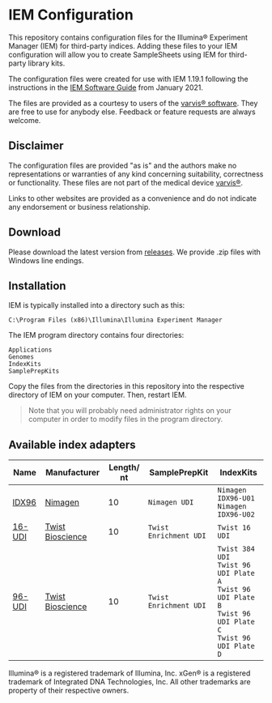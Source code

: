 # IEM Configuration
This repository contains configuration files for the Illumina® Experiment Manager (IEM) for third-party indices. 
Adding these files to your IEM configuration will allow you to create SampleSheets using IEM for third-party library kits.

The configuration files were created for use with IEM 1.19.1 following the instructions in the 
[IEM Software Guide](https://support.illumina.com/content/dam/illumina-support/documents/documentation/software_documentation/iem/illumina-experiment-manager-software-guide-15031335-09.pdf) 
from January 2021.

The files are provided as a courtesy to users of the [varvis® software](https://www.varvis.com). 
They are free to use for anybody else. Feedback or feature requests are always welcome.

## Disclaimer

The configuration files are provided "as is" and the authors make no representations or warranties of any kind 
concerning suitability, correctness or functionality. These files are not part of the medical device 
[varvis®](https://www.varvis.com).

Links to other websites are provided as a convenience and do not indicate any endorsement or business relationship.

## Download

Please download the latest version from [releases](https://github.com/limbus-medtec/iem/releases/latest). 
We provide .zip files with Windows line endings.

## Installation

IEM is typically installed into a directory such as this:

```
C:\Program Files (x86)\Illumina\Illumina Experiment Manager
```

The IEM program directory contains four directories:

```
Applications
Genomes
IndexKits
SamplePrepKits
```

Copy the files from the directories in this repository into the respective directory of IEM on your computer. 
Then, restart IEM. 

> Note that you will probably need administrator rights on your computer in order to modify files in the program directory.

## Available index adapters

| Name                                                         | Manufacturer                                                 | Length/ nt | SamplePrepKit          | IndexKits                                                    |
| ------------------------------------------------------------ | ------------------------------------------------------------ | ---------- | ---------------------- | ------------------------------------------------------------ |
| [IDX96](https://www.nimagen.com/shop/products/idx96-u01/index-primer-plate-and-nbsp-u01-96-unique-dual-indexes) | [Nimagen](https://www.nimagen.com/)                          | 10         | `Nimagen UDI`          | `Nimagen IDX96-U01`<br />`Nimagen IDX96-U02`                 |
| [16-UDI](https://www.twistbioscience.com/resources/twist-universal-adapter-system) | [Twist Bioscience](https://www.twistbioscience.com/)         | 10         | `Twist Enrichment UDI` | `Twist 16 UDI`                                               |
| [96-UDI](https://www.twistbioscience.com/resources/twist-universal-adapter-system) | [Twist Bioscience](https://www.twistbioscience.com/)         | 10         | `Twist Enrichment UDI` | `Twist 384 UDI`<br />`Twist 96 UDI Plate A`<br />`Twist 96 UDI Plate B`<br />`Twist 96 UDI Plate C`<br />`Twist 96 UDI Plate D` |

Illumina® is a registered trademark of Illumina, Inc. xGen® is a registered trademark of 
Integrated DNA Technologies, Inc. All other trademarks are property of their respective owners.